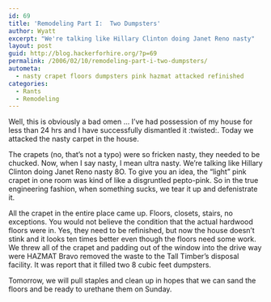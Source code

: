 ```yaml
---
id: 69
title: 'Remodeling Part I:  Two Dumpsters'
author: Wyatt
excerpt: "We're talking like Hillary Clinton doing Janet Reno nasty"
layout: post
guid: http://blog.hackerforhire.org/?p=69
permalink: /2006/02/10/remodeling-part-i-two-dumpsters/
autometa:
  - nasty crapet floors dumpsters pink hazmat attacked refinished
categories:
  - Rants
  - Remodeling
---
```

Well, this is obviously a bad omen &#8230; I&#8217;ve had possession of my house for less than 24 hrs and I have successfully dismantled it :twisted:. Today we attacked the nasty carpet in the house.  
<!--more-->

  
The crapets (no, that&#8217;s not a typo) were so fricken nasty, they needed to be chucked. Now, when I say nasty, I mean ultra nasty. We&#8217;re talking like Hillary Clinton doing Janet Reno nasty 8O. To give you an idea, the &#8220;light&#8221; pink crapet in one room was kind of like a disgruntled pepto-pink. So in the true engineering fashion, when something sucks, we tear it up and defenistrate it.

All the crapet in the entire place came up. Floors, closets, stairs, no exceptions. You would not believe the condition that the actual hardwood floors were in. Yes, they need to be refinished, but now the house doesn&#8217;t stink and it looks ten times better even though the floors need some work. We threw all of the crapet and padding out of the window into the drive way were HAZMAT Bravo removed the waste to the Tall Timber&#8217;s disposal facility. It was report that it filled two 8 cubic feet dumpsters.

Tomorrow, we will pull staples and clean up in hopes that we can sand the floors and be ready to urethane them on Sunday.